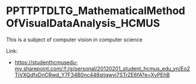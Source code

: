 # PPTTPTDLTG_MathematicalMethodOfVisualDataAnalysis_HCMUS
This is a subject of computer vision in computer science

Link:

* https://studenthcmusedu-my.sharepoint.com/:f:/g/personal/20120201_student_hcmus_edu_vn/Eo2TiVXQdfxDnCRwd_Y7F34B0nc448stjqwyj7STrZE6fA?e=XyPEhB
